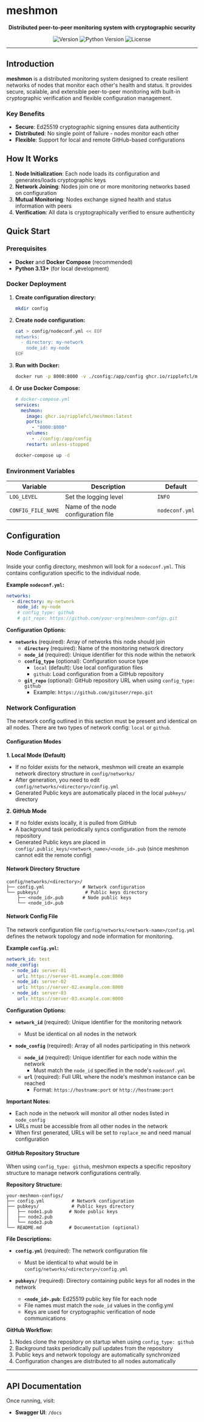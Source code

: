 # meshmon

<p align="center">
  <strong>Distributed peer-to-peer monitoring system with cryptographic security</strong>
</p>

<p align="center">
  <img src="https://img.shields.io/badge/version-0.2.0-blue.svg" alt="Version">
  <img src="https://img.shields.io/badge/python-3.13+-green.svg" alt="Python Version">
  <img src="https://img.shields.io/badge/license-MIT-orange.svg" alt="License">
</p>

---

## Introduction

**meshmon** is a distributed monitoring system designed to create resilient networks of nodes that monitor each other's health and status. It provides secure, scalable, and extensible peer-to-peer monitoring with built-in cryptographic verification and flexible configuration management.

### Key Benefits

- **Secure**: Ed25519 cryptographic signing ensures data authenticity
- **Distributed**: No single point of failure - nodes monitor each other
- **Flexible**: Support for local and remote GitHub-based configurations

## How It Works

1. **Node Initialization**: Each node loads its configuration and generates/loads cryptographic keys
2. **Network Joining**: Nodes join one or more monitoring networks based on configuration
3. **Mutual Monitoring**: Nodes exchange signed health and status information with peers
4. **Verification**: All data is cryptographically verified to ensure authenticity

## Quick Start

### Prerequisites

- **Docker** and **Docker Compose** (recommended)
- **Python 3.13+** (for local development)

### Docker Deployment

1. **Create configuration directory:**
   ```bash
   mkdir config
   ```

2. **Create node configuration:**
   ```bash
   cat > config/nodeconf.yml << EOF
   networks:
     - directory: my-network
       node_id: my-node
   EOF
   ```

3. **Run with Docker:**
   ```bash
   docker run -p 8000:8000 -v ./config:/app/config ghcr.io/ripplefcl/meshmon:latest
   ```

4. **Or use Docker Compose:**
   ```yaml
   # docker-compose.yml
   services:
     meshmon:
       image: ghcr.io/ripplefcl/meshmon:latest
       ports:
         - "8000:8000"
       volumes:
         - ./config:/app/config
       restart: unless-stopped
   ```

   ```bash
   docker-compose up -d
   ```


### Environment Variables

| Variable           | Description                         | Default        |
|--------------------|-------------------------------------|----------------|
| `LOG_LEVEL`        | Set the logging level               | `INFO`         |
| `CONFIG_FILE_NAME` | Name of the node configuration file | `nodeconf.yml` |

## Configuration

### Node Configuration

Inside your config directory, meshmon will look for a `nodeconf.yml`. This contains configuration specific to the individual node.

**Example `nodeconf.yml`:**
```yaml
networks:
  - directory: my-network
    node_id: my-node
    # config_type: github
    # git_repo: https://github.com/your-org/meshmon-configs.git
```

**Configuration Options:**

- **`networks`** (required): Array of networks this node should join
  - **`directory`** (required): Name of the monitoring network directory
  - **`node_id`** (required): Unique identifier for this node within the network
  - **`config_type`** (optional): Configuration source type
    - `local` (default): Use local configuration files
    - `github`: Load configuration from a GitHub repository
  - **`git_repo`** (optional): GitHub repository URL when using `config_type: github`
    - Example: `https://github.com/gituser/repo.git`

### Network Configuration

The network config outlined in this section must be present and identical on all nodes. There are two types of network config: `local` or `github`.

#### Configuration Modes

**1. Local Mode (Default)**
- If no folder exists for the network, meshmon will create an example network directory structure in `config/networks/`
- After generation, you need to edit `config/networks/<directory>/config.yml`
- Generated Public keys are automatically placed in the local `pubkeys/` directory

**2. GitHub Mode**
- If no folder exists locally, it is pulled from GitHub
- A background task periodically syncs configuration from the remote repository
- Generated Public keys are placed in `config/.public_keys/<network_name>/<node_id>.pub` (since meshmon cannot edit the remote config)

#### Network Directory Structure

```
config/networks/<directory>/
├── config.yml              # Network configuration
└── pubkeys/                 # Public keys directory
    ├── <node_id>.pub       # Node public keys
    └── <node_id>.pub
```


#### Network Config File

The network configuration file `config/networks/<network-name>/config.yml` defines the network topology and node information for monitoring.

**Example `config.yml`:**
```yaml
network_id: test
node_config:
  - node_id: server-01
    url: https://server-01.example.com:8000
  - node_id: server-02
    url: https://server-02.example.com:8000
  - node_id: server-03
    url: https://server-03.example.com:8000
```

**Configuration Options:**

- **`network_id`** (required): Unique identifier for the monitoring network
  - Must be identical on all nodes in the network

- **`node_config`** (required): Array of all nodes participating in this network
  - **`node_id`** (required): Unique identifier for each node within the network
    - Must match the `node_id` specified in the node's `nodeconf.yml`
  - **`url`** (required): Full URL where the node's meshmon instance can be reached
    - Format: `https://hostname:port` or `http://hostname:port`

**Important Notes:**
- Each node in the network will monitor all other nodes listed in `node_config`
- URLs must be accessible from all other nodes in the network
- When first generated, URLs will be set to `replace_me` and need manual configuration


#### GitHub Repository Structure

When using `config_type: github`, meshmon expects a specific repository structure to manage network configurations centrally.

**Repository Structure:**
```
your-meshmon-configs/
├── config.yml          # Network configuration
├── pubkeys/            # Public keys directory
│   ├── node1.pub      # Node public keys
│   ├── node2.pub
│   └── node3.pub
└── README.md          # Documentation (optional)
```

**File Descriptions:**

- **`config.yml`** (required): The network configuration file
  - Must be identical to what would be in `config/networks/<directory>/config.yml`

- **`pubkeys/`** (required): Directory containing public keys for all nodes in the network
  - **`<node_id>.pub`**: Ed25519 public key file for each node
  - File names must match the `node_id` values in the config.yml
  - Keys are used for cryptographic verification of node communications

**GitHub Workflow:**
1. Nodes clone the repository on startup when using `config_type: github`
2. Background tasks periodically pull updates from the repository
3. Public keys and network topology are automatically synchronized
4. Configuration changes are distributed to all nodes automatically

---

## API Documentation

Once running, visit:
- **Swagger UI**: `/docs`
